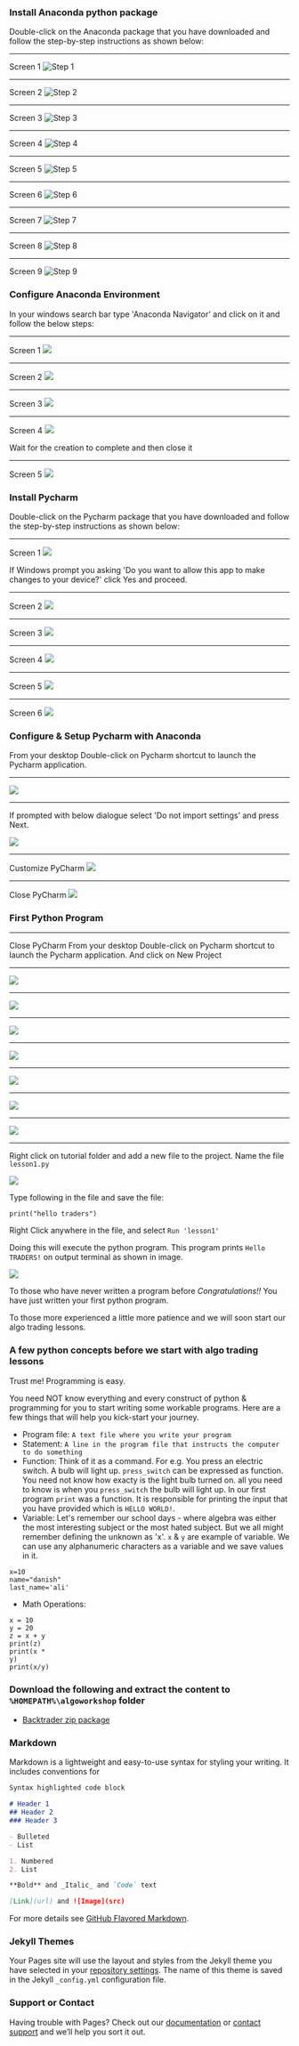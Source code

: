 ### Install Anaconda python package

Double-click on the Anaconda package that you have downloaded and follow the step-by-step instructions as shown below:

---
Screen 1
![Step 1](https://ddtrades.github.io/autotrade/img/a-1.jpg)

---
Screen 2
![Step 2](https://ddtrades.github.io/autotrade/img/a-2.jpg)

---
Screen 3
![Step 3](https://ddtrades.github.io/autotrade/img/a-3.jpg)

---
Screen 4
![Step 4](https://ddtrades.github.io/autotrade/img/a-4.jpg)

---
Screen 5
![Step 5](https://ddtrades.github.io/autotrade/img/a-5.jpg)

---
Screen 6
![Step 6](https://ddtrades.github.io/autotrade/img/a-6.jpg)

---
Screen 7
![Step 7](https://ddtrades.github.io/autotrade/img/a-7.jpg)

---
Screen 8
![Step 8](https://ddtrades.github.io/autotrade/img/a-8.jpg)

---
Screen 9
![Step 9](https://ddtrades.github.io/autotrade/img/a-9.jpg)

### Configure Anaconda Environment

In your windows search bar type 'Anaconda Navigator' and click on it and follow the below steps:

---
Screen 1
![](https://ddtrades.github.io/autotrade/img/an-1.jpg)

---
Screen 2
![](https://ddtrades.github.io/autotrade/img/an-2.jpg)

---
Screen 3
![](https://ddtrades.github.io/autotrade/img/an-3.jpg)

---
Screen 4
![](https://ddtrades.github.io/autotrade/img/an-4.jpg)

Wait for the creation to complete and then close it

---
Screen 5
![](https://ddtrades.github.io/autotrade/img/an-5.jpg)


### Install Pycharm

Double-click on the Pycharm package that you have downloaded and follow the step-by-step instructions as shown below:

---
Screen 1
![](https://ddtrades.github.io/autotrade/img/p-1.jpg)

If Windows prompt you asking 'Do you want to allow this app to make changes to your device?' click Yes and proceed.

---
Screen 2
![](https://ddtrades.github.io/autotrade/img/p-2.jpg)

---
Screen 3
![](https://ddtrades.github.io/autotrade/img/p-3.jpg)

---
Screen 4
![](https://ddtrades.github.io/autotrade/img/p-4.jpg)

---
Screen 5
![](https://ddtrades.github.io/autotrade/img/p-5.jpg)

---
Screen 6
![](https://ddtrades.github.io/autotrade/img/p-6.jpg)



### Configure & Setup Pycharm with Anaconda

From your desktop Double-click on Pycharm shortcut to launch the Pycharm application.

---
![](https://ddtrades.github.io/autotrade/img/py-0.jpg)

---
If prompted with below dialogue select 'Do not import settings' and press Next.

![](https://ddtrades.github.io/autotrade/img/py-1.jpg)

---
Customize PyCharm
![](https://ddtrades.github.io/autotrade/img/py-2.jpg)

---
Close PyCharm
![](https://ddtrades.github.io/autotrade/img/py-3.jpg)


### First Python Program

---
Close PyCharm
From your desktop Double-click on Pycharm shortcut to launch the Pycharm application.  And click on New Project

---
![](https://ddtrades.github.io/autotrade/img/pr-1.jpg)

---
![](https://ddtrades.github.io/autotrade/img/pr-2.jpg)

---
![](https://ddtrades.github.io/autotrade/img/pr-3.jpg)

---
![](https://ddtrades.github.io/autotrade/img/pr-4.jpg)

---
![](https://ddtrades.github.io/autotrade/img/pr-5.jpg)

---
![](https://ddtrades.github.io/autotrade/img/pr-6.jpg)

---
![](https://ddtrades.github.io/autotrade/img/pr-7.jpg)

---
Right click on tutorial folder and add a new file to the project.
Name the file `lesson1.py`

![](https://ddtrades.github.io/autotrade/img/pr-8.jpg)

Type following in the file and save the file:

```
print("hello traders")
```

Right Click anywhere in the file, and select `Run 'lesson1'`

Doing this will execute the python program. This program prints `Hello TRADERS!` on output terminal as shown in image.

![](https://ddtrades.github.io/autotrade/img/pr-8.jpg)

To those who have never written a program before
*Congratulations!!*
You have just written your first python program.

To those more experienced a little more patience and we will soon start our algo trading lessons.


### A few python concepts before we start with algo trading lessons

Trust me!
Programming is easy.

You need NOT know everything and every construct of python & programming for you to start writing some workable programs.
Here are a few things that will help you kick-start your journey.

* Program file: `A text file where you write your program`
* Statement: `A line in the program file that instructs the computer to do something`
* Function: Think of it as a command. For e.g. You press an electric switch. A bulb will light up. `press_switch` can be expressed as function. You need not know how exacty is the light bulb turned on. all you need to know is when you `press_switch` the bulb will light up.
  In our first program `print` was a function. It is responsible for printing the input that you have provided which is `HELLO WORLD!`.
* Variable: Let's remember our school days - where algebra was either the most interesting subject or the most hated subject. But we all might remember defining the unknown as 'x'.
  `x` & `y` are example of variable. We can use any alphanumeric characters as a variable and we save values in it.
```
x=10
name="danish"
last_name='ali'
```
* Math Operations:
```
x = 10
y = 20
z = x + y
print(z)
print(x * 
y)
print(x/y)
```


### Download the following and extract the content to `%HOMEPATH%\algoworkshop` folder
* [Backtrader zip package](https://ddtrades.github.io/autotrade/backtrader.zip)





### Markdown

Markdown is a lightweight and easy-to-use syntax for styling your writing. It includes conventions for

```markdown
Syntax highlighted code block

# Header 1
## Header 2
### Header 3

- Bulleted
- List

1. Numbered
2. List

**Bold** and _Italic_ and `Code` text

[Link](url) and ![Image](src)
```

For more details see [GitHub Flavored Markdown](https://guides.github.com/features/mastering-markdown/).

### Jekyll Themes

Your Pages site will use the layout and styles from the Jekyll theme you have selected in your [repository settings](https://github.com/ddtrades/autotrade/settings/pages). The name of this theme is saved in the Jekyll `_config.yml` configuration file.

### Support or Contact

Having trouble with Pages? Check out our [documentation](https://docs.github.com/categories/github-pages-basics/) or [contact support](https://support.github.com/contact) and we’ll help you sort it out.
